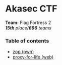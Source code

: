 # Akasec CTF

**Team:** Flag Fortress 2 \
_**15th** place/**696** teams_

### Table of contents

* [zop (pwn)](zop)
* [proxy-for-life (web)](proxy-for-life)
